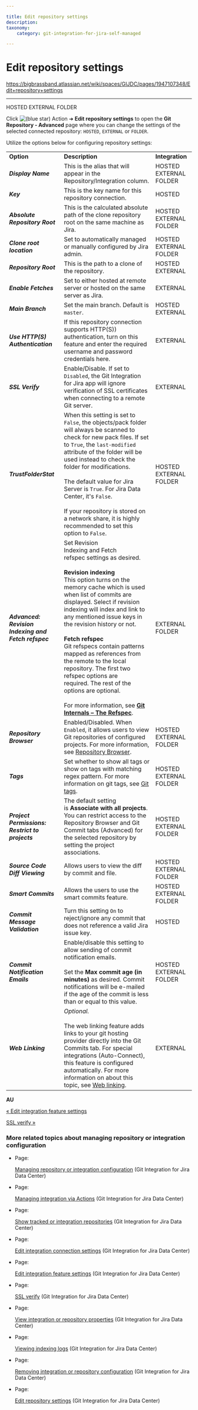 ```yaml
---

title: Edit repository settings
description:
taxonomy:
    category: git-integration-for-jira-self-managed

---
```



# Edit repository settings

<https://bigbrassband.atlassian.net/wiki/spaces/GIJDC/pages/1947107348/Edit+repository+settings>

* * *

HOSTED EXTERNAL FOLDER

Click ![(blue star)](/wiki/s/-1639011364/6452/8b4898d3c114827e64ec143b4fa79bb76a6cfa5b/_/images/icons/emoticons/star_blue.png) Action ➜ **Edit repository settings** to open the **Git Repository - Advanced** page where you can change the settings of the selected connected repository: `HOSTED`, `EXTERNAL` or `FOLDER`.

Utilize the options below for configuring repository settings:

|     |     |     |
| --- | --- | --- |
| **Option** | **Description** | **Integration** |
| _**Display Name**_ | This is the alias that will appear in the Repository/Integration column. | HOSTED EXTERNAL FOLDER |
| _**Key**_ | This is the key name for this repository connection. | HOSTED |
| _**Absolute Repository Root**_ | This is the calculated absolute path of the clone repository root on the same machine as Jira. | HOSTED EXTERNAL FOLDER |
| _**Clone root location**_ | Set to automatically managed or manually configured by Jira admin. | HOSTED EXTERNAL FOLDER |
| _**Repository Root**_ | This is the path to a clone of the repository. | HOSTED EXTERNAL |
| _**Enable Fetches**_ | Set to either hosted at remote server or hosted on the same server as Jira. | EXTERNAL |
| _**Main Branch**_ | Set the main branch. Default is `master`. | HOSTED EXTERNAL |
| _**Use HTTP(S) Authentication**_ | If this repository connection supports HTTP(S)) authentication, turn on this feature and enter the required username and password credentials here. | EXTERNAL |
| _**SSL Verify**_ | Enable/Disable. If set to `Disabled`, the Git Integration for Jira app will ignore verification of SSL certificates when connecting to a remote Git server. | EXTERNAL |
| _**TrustFolderStat**_ | When this setting is set to `False`, the objects/pack folder will always be scanned to check for new pack files. If set to `True`, the `last-modified` attribute of the folder will be used instead to check the folder for modifications.<br><br>The default value for Jira Server is `True`. For Jira Data Center, it's `False`.<br><br>If your repository is stored on a network share, it is highly recommended to set this option to `False`. | HOSTED EXTERNAL FOLDER |
| _**Advanced: Revision Indexing and Fetch refspec**_ | Set Revision Indexing and Fetch refspec settings as desired.<br><br>**Revision indexing**  <br>This option turns on the memory cache which is used when list of commits are displayed. Select if revision indexing will index and link to any mentioned issue keys in the revision history or not.<br><br>**Fetch refspec**  <br>Git refspecs contain patterns mapped as references from the remote to the local repository. The first two refspec options are required. The rest of the options are optional.<br><br>For more information, see [**Git Internals – The Refspec**](https://git-scm.com/book/en/v2/Git-Internals-The-Refspec). | EXTERNAL FOLDER |
| _**Repository Browser**_ | Enabled/Disabled. When `Enabled`, it allows users to view Git repositories of configured projects. For more information, see [Repository Browser](/wiki/spaces/GIJDC/pages/1930398598/Repository+Browser). | HOSTED EXTERNAL FOLDER |
| _**Tags**_ | Set whether to show all tags or show on tags with matching regex pattern. For more information on git tags, see [Git tags](/wiki/spaces/GIJDC/pages/1930399204/Git+tags). | HOSTED EXTERNAL FOLDER |
| _**Project Permissions: Restrict to projects**_ | The default setting is **Associate with all projects**. You can restrict access to the Repository Browser and Git Commit tabs (Advanced) for the selected repository by setting the project associations. | HOSTED EXTERNAL FOLDER |
| _**Source Code Diff Viewing**_ | Allows users to view the diff by commit and file. | HOSTED EXTERNAL FOLDER |
| _**Smart Commits**_ | Allows the users to use the smart commits feature. | HOSTED EXTERNAL FOLDER |
| _**Commit Message Validation**_ | Turn this setting `On` to reject/ignore any commit that does not reference a valid Jira issue key. | HOSTED |
| _**Commit Notification Emails**_ | Enable/disable this setting to allow sending of commit notification emails.<br><br>Set the **Max commit age (in minutes)** as desired. Commit notifications will be e-mailed if the age of the commit is less than or equal to this value. | HOSTED EXTERNAL FOLDER |
| _**Web Linking**_ | _Optional._<br><br>The web linking feature adds links to your git hosting provider directly into the Git Commits tab. For special integrations (Auto-Connect), this feature is configured automatically. For more information on about this topic, see [Web linking](/wiki/spaces/GIJDC/pages/1930398212/Web+linking). | EXTERNAL |

**AU**

[« Edit integration feature settings](/wiki/spaces/GIJDC/pages/1930397576/Edit+integration+feature+settings)

[SSL verify »](/wiki/spaces/GIJDC/pages/1930397639/SSL+verify)

### More related topics about managing repository or integration configuration

*   Page:
    
    [Managing repository or integration configuration](/wiki/spaces/GIJDC/pages/1930397435/Managing+repository+or+integration+configuration) (Git Integration for Jira Data Center)
    
*   Page:
    
    [Managing integration via Actions](/wiki/spaces/GIJDC/pages/1930397476/Managing+integration+via+Actions) (Git Integration for Jira Data Center)
    
*   Page:
    
    [Show tracked or integration repositories](/wiki/spaces/GIJDC/pages/1930397507/Show+tracked+or+integration+repositories) (Git Integration for Jira Data Center)
    
*   Page:
    
    [Edit integration connection settings](/wiki/spaces/GIJDC/pages/1930397536/Edit+integration+connection+settings) (Git Integration for Jira Data Center)
    
*   Page:
    
    [Edit integration feature settings](/wiki/spaces/GIJDC/pages/1930397576/Edit+integration+feature+settings) (Git Integration for Jira Data Center)
    
*   Page:
    
    [SSL verify](/wiki/spaces/GIJDC/pages/1930397639/SSL+verify) (Git Integration for Jira Data Center)
    
*   Page:
    
    [View integration or repository properties](/wiki/spaces/GIJDC/pages/1930397673/View+integration+or+repository+properties) (Git Integration for Jira Data Center)
    
*   Page:
    
    [Viewing indexing logs](/wiki/spaces/GIJDC/pages/1930397702/Viewing+indexing+logs) (Git Integration for Jira Data Center)
    
*   Page:
    
    [Removing integration or repository configuration](/wiki/spaces/GIJDC/pages/1930397738/Removing+integration+or+repository+configuration) (Git Integration for Jira Data Center)
    
*   Page:
    
    [Edit repository settings](/wiki/spaces/GIJDC/pages/1947107348/Edit+repository+settings) (Git Integration for Jira Data Center)
